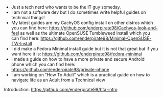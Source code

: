 - Just a tech nerd who wants to be the IT guy someday.
- I am not a software dev but I do sometimes write helpful guides on technical things!
- My latest guides are my CachyOS config install on other distros which you can find here: https://github.com/enderpirate98/Cachyos-look-and-feel as well as the ultimate OpenSUSE Tumbleweed install which you can find here: https://github.com/enderpirate98/Minimal-OpenSUSE-TW-Install
- I did make a Fedora Minimal install guide but it is not that great but if you want here it is: https://github.com/enderpirate98/fedora-minimal
- I made a guide on how to have a more private and secure Android phone which you can find here: https://github.com/enderpirate98/private-phone
- I am working on "How To Adult" which is a practical guide on how to navigate life as an Adult from a Technical view

Introduction: https://github.com/enderpirate98/hta-intro
<!---
enderpirate98/enderpirate98 is a ✨ special ✨ repository because its `README.md` (this file) appears on your GitHub profile.
You can click the Preview link to take a look at your changes.
--->
